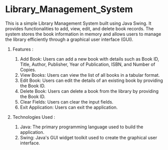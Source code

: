 # Library_Management_System
This is a simple Library Management System built using Java Swing. It provides functionalities to add, view, edit, and delete book records. The system stores the book information in memory and allows users to manage the library efficiently through a graphical user interface (GUI).

1. Features :
    1) Add Book: Users can add a new book with details such as Book ID, Title, Author, Publisher, Year of Publication, ISBN, and Number of Copies.
    2) View Books: Users can view the list of all books in a tabular format.
    3) Edit Book: Users can edit the details of an existing book by providing the Book ID.
    4) Delete Book: Users can delete a book from the library by providing the Book ID.
    5) Clear Fields: Users can clear the input fields.
    6) Exit Application: Users can exit the application.

2. Technologies Used :
    1) Java: The primary programming language used to build the application.
    2) Swing: Java's GUI widget toolkit used to create the graphical user interface.
